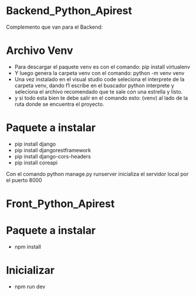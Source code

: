 # Backend_Python_Apirest

Complemento que van para el Backend:

# Archivo Venv
* Para descargar el paquete venv es con el comando: pip install virtualenv 
* Y luego genera la carpeta venv con el comando: python -m venv venv
* Una vez instalado en el visual studio code seleciona el interprete de la carpeta venv, dando f1 escribe en el buscador python interprete y seleciona el archivo recomendado que te sale con una estrella y listo.
* y si todo esta bien te debe salir en el comando esto: (venv) al lado de la ruta donde se encuentra el proyecto.

# Paquete a instalar
* pip install django
* pip install djangorestframework
* pip install django-cors-headers
* pip install coreapi

Con el comando python manage.py runserver inicializa el servidor local por el puerto 8000

# Front_Python_Apirest

# Paquete a instalar
* npm install
# Inicializar
* npm run dev
